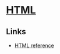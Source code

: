 # [HTML](https://developer.mozilla.org/kab/docs/Web/HTML)
## Links
- [HTML reference](https://htmlreference.io/)